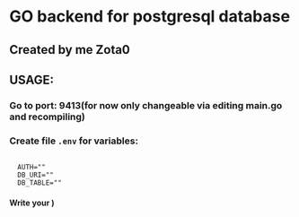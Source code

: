 # GO backend for postgresql database

## Created by me Zota0

## USAGE:
### Go to port: 9413(for now only changeable via editing main.go and recompiling)
### Create file `.env` for variables:

<code>
  AUTH="<your_auth_key>"
  DB_URI="<your_connection_link>"
  DB_TABLE="<your_table_name>"
</code>

#### Write your ) 
